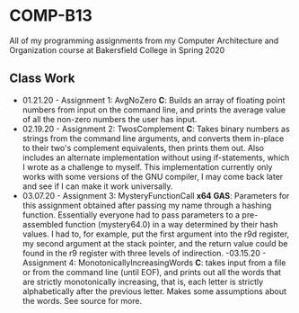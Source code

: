 # COMP-B13
All of my programming assignments from my Computer Architecture and Organization course at Bakersfield College in Spring 2020

Class Work
----------
  - 01.21.20  - Assignment 1: AvgNoZero **C**: Builds an array of floating point numbers from input on the command line, and prints the average value of all the non-zero numbers the user has input.
  - 02.19.20  - Assignment 2: TwosComplement **C**: Takes binary numbers as strings from the command line arguments, and converts them in-place to their two's complement equivalents, then prints them out. Also includes an alternate implementation without using if-statements, which I wrote as a challenge to myself. This implementation currently only works with some versions of the GNU compiler, I may come back later and see if I can make it work universally.
  - 03.07.20  - Assignment 3: MysteryFunctionCall **x64 GAS**: Parameters for this assignment obtained after passing my name through a hashing function. Essentially everyone had to pass parameters to a pre-assembled function (mystery64.0) in a way determined by their hash values. I had to, for example, put the first argument into the r9d register, my second argument at the stack pointer, and the return value could be found in the r9 register with three levels of indirection.
  -03.15.20   - Assignment 4: MonotonicallyIncreasingWords **C**: takes input from a file or from the command line (until EOF), and prints out all the words that are strictly monotonically increasing, that is, each letter is strictly alphabetically after the previous letter. Makes some assumptions about the words. See source for more.
